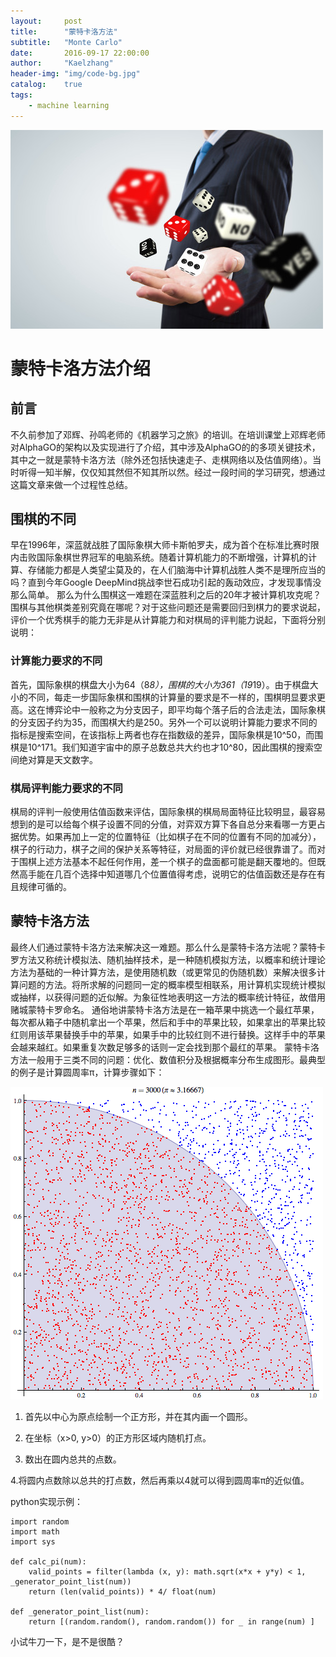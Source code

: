 ```yaml
---
layout:     post
title:      "蒙特卡洛方法"
subtitle:   "Monte Carlo"
date:       2016-09-17 22:00:00
author:     "Kaelzhang"
header-img: "img/code-bg.jpg"
catalog:    true
tags:
    - machine learning
---
```


![img](img/header/Monte_Carlo.jpg)

# 蒙特卡洛方法介绍

## 前言

不久前参加了邓辉、孙鸣老师的《机器学习之旅》的培训。在培训课堂上邓辉老师对AlphaGO的架构以及实现进行了介绍，其中涉及AlphaGO的的多项关键技术，其中之一就是蒙特卡洛方法（除外还包括快速走子、走棋网络以及估值网络）。当时听得一知半解，仅仅知其然但不知其所以然。经过一段时间的学习研究，想通过这篇文章来做一个过程性总结。

## 围棋的不同

早在1996年，深蓝就战胜了国际象棋大师卡斯帕罗夫，成为首个在标准比赛时限内击败国际象棋世界冠军的电脑系统。随着计算机能力的不断增强，计算机的计算、存储能力都是人类望尘莫及的，在人们脑海中计算机战胜人类不是理所应当的吗？直到今年Google DeepMind挑战李世石成功引起的轰动效应，才发现事情没那么简单。
那么为什么围棋这一难题在深蓝胜利之后的20年才被计算机攻克呢？围棋与其他棋类差别究竟在哪呢？对于这些问题还是需要回归到棋力的要求说起，评价一个优秀棋手的能力无非是从计算能力和对棋局的评判能力说起，下面将分别说明：

### 计算能力要求的不同

首先，国际象棋的棋盘大小为64（8*8），围棋的大小为361（19*19）。由于棋盘大小的不同，每走一步国际象棋和围棋的计算量的要求是不一样的，围棋明显要求更高。这在博弈论中一般称之为分支因子，即平均每个落子后的合法走法，国际象棋的分支因子约为35，而围棋大约是250。另外一个可以说明计算能力要求不同的指标是搜索空间，在该指标上两者也存在指数级的差异，国际象棋是10^50，而围棋是10^171。我们知道宇宙中的原子总数总共大约也才10^80，因此围棋的搜索空间绝对算是天文数字。

### 棋局评判能力要求的不同

棋局的评判一般使用估值函数来评估，国际象棋的棋局局面特征比较明显，最容易想到的是可以给每个棋子设置不同的分值，对弈双方算下各自总分来看哪一方更占据优势。如果再加上一定的位置特征（比如棋子在不同的位置有不同的加减分），棋子的行动力，棋子之间的保护关系等特征，对局面的评价就已经很靠谱了。而对于围棋上述方法基本不起任何作用，差一个棋子的盘面都可能是翻天覆地的。但既然高手能在几百个选择中知道哪几个位置值得考虑，说明它的估值函数还是存在有且规律可循的。

## 蒙特卡洛方法

最终人们通过蒙特卡洛方法来解决这一难题。那么什么是蒙特卡洛方法呢？蒙特卡罗方法又称统计模拟法、随机抽样技术，是一种随机模拟方法，以概率和统计理论方法为基础的一种计算方法，是使用随机数（或更常见的伪随机数）来解决很多计算问题的方法。将所求解的问题同一定的概率模型相联系，用计算机实现统计模拟或抽样，以获得问题的近似解。为象征性地表明这一方法的概率统计特征，故借用赌城蒙特卡罗命名。
通俗地讲蒙特卡洛方法是在一箱苹果中挑选一个最红苹果，每次都从箱子中随机拿出一个苹果，然后和手中的苹果比较，如果拿出的苹果比较红则用该苹果替换手中的苹果，如果手中的比较红则不进行替换。这样手中的苹果会越来越红。如果重复次数足够多的话则一定会找到那个最红的苹果。
蒙特卡洛方法一般用于三类不同的问题：优化、数值积分及根据概率分布生成图形。最典型的例子是计算圆周率π，计算步骤如下：

![pi](/img/header/pi.gif "pi")

1. 首先以中心为原点绘制一个正方形，并在其内画一个圆形。

2. 在坐标（x>0, y>0）的正方形区域内随机打点。

3. 数出在圆内总共的点数。

4.将圆内点数除以总共的打点数，然后再乘以4就可以得到圆周率π的近似值。

python实现示例：

    import random
    import math
    import sys

    def calc_pi(num):
        valid_points = filter(lambda (x, y): math.sqrt(x*x + y*y) < 1, _generator_point_list(num))
        return (len(valid_points)) * 4/ float(num)

    def _generator_point_list(num):
        return [(random.random(), random.random()) for _ in range(num) ]

小试牛刀一下，是不是很酷？